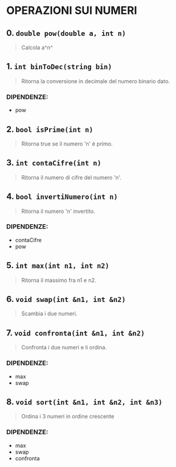 # OPERAZIONI SUI NUMERI
## 0. `double pow(double a, int n)`
>Calcola a^n^
## 1. `int binToDec(string bin)`
>Ritorna la conversione in decimale del numero binario dato.
   ### DIPENDENZE:
   - pow
## 2. `bool isPrime(int n)`
>Ritorna true se il numero 'n' è primo.
## 3. `int contaCifre(int n)`
>Ritorna il numero di cifre del numero 'n'.
## 4. `bool invertiNumero(int n)`
>Ritorna il numero 'n' invertito.
   ### DIPENDENZE:
   - contaCifre
   - pow
## 5. `int max(int n1, int n2)`
>Ritorna il massimo fra n1 e n2.
## 6. `void swap(int &n1, int &n2)`
>Scambia i due numeri.
## 7. `void confronta(int &n1, int &n2)`
>Confronta i due numeri e li ordina.
   ### DIPENDENZE:
   - max
   - swap
## 8. `void sort(int &n1, int &n2, int &n3)`
>Ordina i 3 numeri in ordine crescente
   ### DIPENDENZE:
   - max
   - swap
   - confronta

